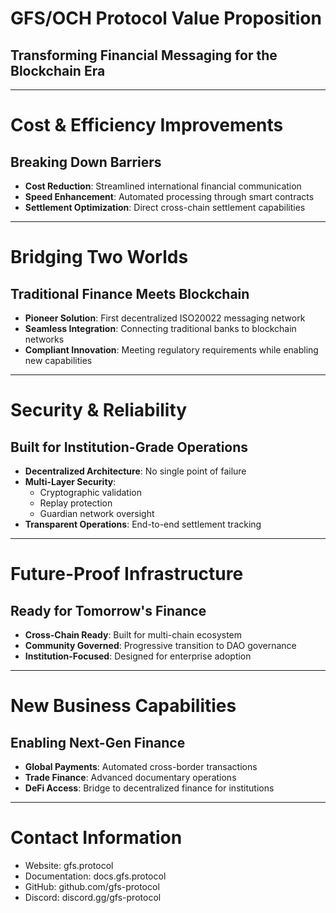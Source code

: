 # GFS/OCH Protocol Value Proposition
## Transforming Financial Messaging for the Blockchain Era

---

# Cost & Efficiency Improvements

## Breaking Down Barriers
- **Cost Reduction**: Streamlined international financial communication
- **Speed Enhancement**: Automated processing through smart contracts
- **Settlement Optimization**: Direct cross-chain settlement capabilities

---

# Bridging Two Worlds

## Traditional Finance Meets Blockchain
- **Pioneer Solution**: First decentralized ISO20022 messaging network
- **Seamless Integration**: Connecting traditional banks to blockchain networks
- **Compliant Innovation**: Meeting regulatory requirements while enabling new capabilities

---

# Security & Reliability

## Built for Institution-Grade Operations
- **Decentralized Architecture**: No single point of failure
- **Multi-Layer Security**: 
  - Cryptographic validation
  - Replay protection
  - Guardian network oversight
- **Transparent Operations**: End-to-end settlement tracking

---

# Future-Proof Infrastructure

## Ready for Tomorrow's Finance
- **Cross-Chain Ready**: Built for multi-chain ecosystem
- **Community Governed**: Progressive transition to DAO governance
- **Institution-Focused**: Designed for enterprise adoption

---

# New Business Capabilities

## Enabling Next-Gen Finance
- **Global Payments**: Automated cross-border transactions
- **Trade Finance**: Advanced documentary operations
- **DeFi Access**: Bridge to decentralized finance for institutions

---

# Contact Information
- Website: gfs.protocol
- Documentation: docs.gfs.protocol
- GitHub: github.com/gfs-protocol
- Discord: discord.gg/gfs-protocol